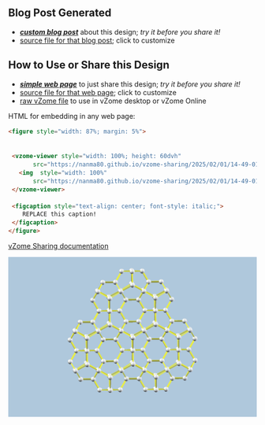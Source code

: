 
## Blog Post Generated

 - [***custom blog post***](<https://nanma80.github.io/vzome-sharing/2025/02/01/associahedron_tiling-14-49-01.html>) about this design; *try it before you share it!*
 - [source file for that blog post](<https://github.com/nanma80/vzome-sharing/edit/main/_posts/2025-02-01-associahedron_tiling-14-49-01.md>); click to customize
 


## How to Use or Share this Design

 - [***simple web page***](<https://nanma80.github.io/vzome-sharing/2025/02/01/14-49-01-associahedron_tiling/>) to just share this design; *try it before you share it!*
 - [source file for that web page](<https://github.com/nanma80/vzome-sharing/edit/main/2025/02/01/14-49-01-associahedron_tiling/index.md>); click to customize
 - [raw vZome file](<https://raw.githubusercontent.com/nanma80/vzome-sharing/main/2025/02/01/14-49-01-associahedron_tiling/associahedron_tiling.vZome>) to use in vZome desktop or vZome Online
 
 HTML for embedding in any web page:
 ```html
<figure style="width: 87%; margin: 5%">
  
  
  <vzome-viewer style="width: 100%; height: 60dvh" 
        src="https://nanma80.github.io/vzome-sharing/2025/02/01/14-49-01-associahedron_tiling/associahedron_tiling.vZome" >
    <img  style="width: 100%"
        src="https://nanma80.github.io/vzome-sharing/2025/02/01/14-49-01-associahedron_tiling/associahedron_tiling.png" >
  </vzome-viewer>

  <figcaption style="text-align: center; font-style: italic;">
     REPLACE this caption!
  </figcaption>
</figure>

 ```

[vZome Sharing documentation](https://vzome.github.io/vzome/sharing.html#how-it-works)

![Image](<associahedron_tiling.png>)

